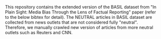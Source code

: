 This repository contains the extended version of the BASIL dataset from "In Plain Sight: Media Bias Through the Lens of Factual Reporting" paper (refer to the below bibtex for detail). The NEUTRAL articles in BASIL dataset are collected from news outlets that are not considered fully "neutral". Therefore, we manually crawled new version of articles from more neutral outlets such as Reuters and CNN.
